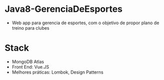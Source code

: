 # Java8-GerenciaDeEsportes

- Web app para gerencia de esportes, com o objetivo de propor plano de treino para clubes

# Stack

- MongoDB Atlas
- Front End: Vue.JS
- Melhores práticas: Lombok, Design Patterns
